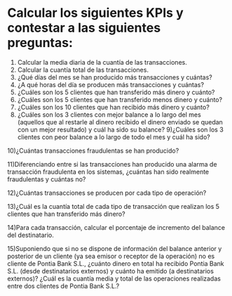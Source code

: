 # Calcular los siguientes KPIs y contestar a las siguientes preguntas:

1) Calcular la media diaria de la cuantía de las transacciones.
2) Calcular la cuantía total de las transacciones.
3) ¿Qué días del mes se han producido más transacciones y cuántas?
4) ¿A qué horas del día se producen más transacciones y cuántas?
5) ¿Cuáles son los 5 clientes que han transferido más dinero y cuánto?
6) ¿Cuáles son los 5 clientes que han transferido menos dinero y cuánto?
7) ¿Cuáles son los 10 clientes que han recibido más dinero y cuánto?
8) ¿Cuáles son los 3 clientes con mejor balance a lo largo del mes (aquellos que al restarle
al dinero recibido el dinero enviado se quedan con un mejor resultado) y cuál ha sido
su balance?
9)¿Cuáles son los 3 clientes con peor balance a lo largo de todo el mes y cuál ha sido?

10)¿Cuántas transacciones fraudulentas se han producido?

11)Diferenciando entre si las transacciones han producido una alarma de transacción
fraudulenta en los sistemas, ¿cuántas han sido realmente fraudulentas y cuántas no?

12)¿Cuántas transacciones se producen por cada tipo de operación?

13)¿Cuál es la cuantía total de cada tipo de transacción que realizan los 5 clientes que han
transferido más dinero?

14)Para cada transacción, calcular el porcentaje de incremento del balance del destinatario.

15)Suponiendo que si no se dispone de información del balance anterior y posterior de un
cliente (ya sea emisor o receptor de la operación) no es cliente de Pontia Bank S.L.,
¿cuánto dinero en total ha recibido Pontia Bank S.L. (desde destinatarios externos) y
cuánto ha emitido (a destinatarios externos)? ¿Cuál es la cuantía media y total de las
operaciones realizadas entre dos clientes de Pontia Bank S.L.?
